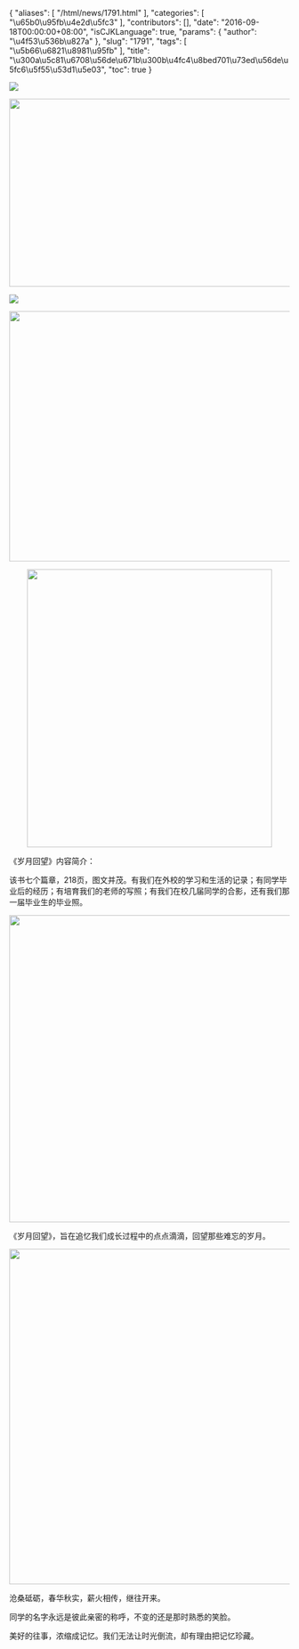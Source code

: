 {
    "aliases": [
        "/html/news/1791.html"
    ],
    "categories": [
        "\u65b0\u95fb\u4e2d\u5fc3"
    ],
    "contributors": [],
    "date": "2016-09-18T00:00:00+08:00",
    "isCJKLanguage": true,
    "params": {
        "author": "\u4f53\u536b\u827a"
    },
    "slug": "1791",
    "tags": [
        "\u5b66\u6821\u8981\u95fb"
    ],
    "title": "\u300a\u5c81\u6708\u56de\u671b\u300b\u4fc4\u8bed701\u73ed\u56de\u5fc6\u5f55\u53d1\u5e03",
    "toc": true
}


<img
    src="http://www.tfls.cn/images/160918/7-16091Q6452U49.jpg"
    style="display:block;margin-left:auto;margin-right:auto;"
    decoding="async"
    fetchpriority="auto"
    loading="lazy"
/>





<img
    src="https://cdn.tfls.online/mirror/full/0967d774aa218509d30ebb79dda658da7ae3d50c.jpg"
    style="display:block;margin-left:auto;margin-right:auto;"
    decoding="async"
    fetchpriority="auto"
    loading="lazy"
    height="338"
    width="600"
/>





<img
    src="http://www.tfls.cn/images/160918/7-16091Q6452WR.jpg"
    style="display:block;margin-left:auto;margin-right:auto;"
    decoding="async"
    fetchpriority="auto"
    loading="lazy"
/>





<img
    src="https://cdn.tfls.online/mirror/full/1ec68994fedce78d46eb34569e4241e00953b11a.jpg"
    style="display:block;margin-left:auto;margin-right:auto;"
    decoding="async"
    fetchpriority="auto"
    loading="lazy"
    height="450"
    width="600"
/>





<img
    src="https://cdn.tfls.online/mirror/full/ceca80e1732c19e90b460508790e177d788317d1.jpg"
    style="display:block;margin-left:auto;margin-right:auto;"
    decoding="async"
    fetchpriority="auto"
    loading="lazy"
    height="500"
    width="440"
/>




《岁月回望》内容简介：  

该书七个篇章，218页，图文并茂。有我们在外校的学习和生活的记录；有同学毕业后的经历；有培育我们的老师的写照；有我们在校几届同学的合影，还有我们那一届毕业生的毕业照。  


<img
    src="https://cdn.tfls.online/mirror/full/8c4dd214429364940bc11990bbec37e84352f496.jpg"
    style="display:block;margin-left:auto;margin-right:auto;"
    decoding="async"
    fetchpriority="auto"
    loading="lazy"
    height="552"
    width="600"
/>



《岁月回望》，旨在追忆我们成长过程中的点点滴滴，回望那些难忘的岁月。




  






<img
    src="https://cdn.tfls.online/mirror/full/cad4717b23865199c11a2d512ba361e2bcbb2490.jpg"
    style="display:block;margin-left:auto;margin-right:auto;"
    decoding="async"
    fetchpriority="auto"
    loading="lazy"
    height="603"
    width="600"
/>







沧桑砥砺，春华秋实，薪火相传，继往开来。  

同学的名字永远是彼此亲密的称呼，不变的还是那时熟悉的笑脸。  

美好的往事，浓缩成记忆。我们无法让时光倒流，却有理由把记忆珍藏。




  






  









  





  


  






  





  



